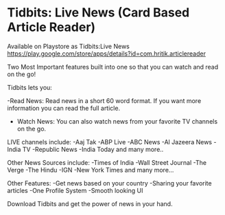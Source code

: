 # Tidbits: Live News (Card Based Article Reader)


Available on Playstore as Tidbits:Live News
https://play.google.com/store/apps/details?id=com.hritik.articlereader 

Two Most Important features built into one so that you can watch and read on the go!

Tidbits lets you:

-Read News: Read news in a short 60 word format. If you want more information you can read the full article.

- Watch News: You can also watch news from your favorite TV channels on the go.

LIVE channels include:
-Aaj Tak
-ABP Live
-ABC News
-Al Jazeera News
-India TV
-Republic News
-India Today
and many more..

Other News Sources include:
-Times of India
-Wall Street Journal
-The Verge
-The Hindu
-IGN
-New York Times
and many more...

Other Features:
-Get news based on your country
-Sharing your favorite articles
-One Profile System
-Smooth looking UI

Download Tidbits and get the power of news in your hand.

